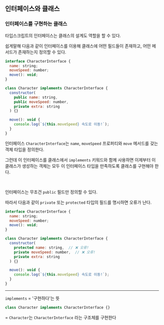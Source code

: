 ## 인터페이스와 클래스

### 인터페이스를 구현하는 클래스

타입스크립트의 인터페이스는 클래스의 설계도 역할을 할 수 있다.

쉽게말해 다음과 같이 인터페이스를 이용해 클래스에 어떤 필드들이 존재하고, 어떤 메서드가 존재하는지 정의할 수 있다.

```javascript
interface CharacterInterface {
  name: string;
  moveSpeed: number;
  move(): void;
}

class Character implements CharacterInterface {
  constructor(
    public name: string,
    public moveSpeed: number,
    private extra: string
  ) {}

  move(): void {
    console.log(`${this.moveSpeed} 속도로 이동!`);
  }
}
```

인터페이스 `CharacterInterface`는 `name`, `moveSpeed` 프로퍼티와 `move` 메서드를 갖는 객체 타입을 정의한다. 

그런데 이 인터페이스를 클래스에서 `implements` 키워드와 함께 사용하면 이제부터 이 클래스가 생성하는 객체는 모두 이 인터페이스 타입을 만족하도록 클래스를 구현해야 한다.

<br />

인터페이스는 무조건 `public` 필드만 정의할 수 있다.

따라서 다음과 같이 `private` 또는 `protected` 타입의 필드를 명시하면 오류가 난다.

```javascript
interface CharacterInterface {
  name: string;
  moveSpeed: number;
  move(): void;
}

class Character implements CharacterInterface {
  constructor(
    protected name: string,  // ❌ 오류!
    private moveSpeed: number,  // ❌ 오류!
    private extra: string
  ) {}

  move(): void {
    console.log(`${this.moveSpeed} 속도로 이동!`);
  }
}
```


----

`implements` = '구현하다'는 뜻

```javascript
class Character implements CharacterInterface {}
```

= `Character`는 `CharacterInterface` 라는 구조체를 구현한다

